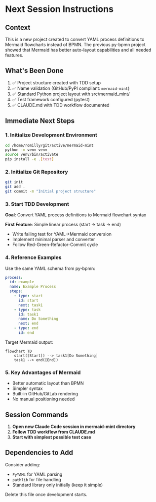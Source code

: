# Next Session Instructions

## Context
This is a new project created to convert YAML process definitions to Mermaid flowcharts instead of BPMN. The previous py-bpmn project showed that Mermaid has better auto-layout capabilities and all needed features.

## What's Been Done
1. ✅ Project structure created with TDD setup
2. ✅ Name validation (GitHub/PyPI compliant: `mermaid-mint`)
3. ✅ Standard Python project layout with src/mermaid_mint/
4. ✅ Test framework configured (pytest)
5. ✅ CLAUDE.md with TDD workflow documented

## Immediate Next Steps

### 1. Initialize Development Environment
```bash
cd /home/romilly/git/active/mermaid-mint
python -m venv venv
source venv/bin/activate
pip install -e .[test]
```

### 2. Initialize Git Repository
```bash
git init
git add .
git commit -m "Initial project structure"
```

### 3. Start TDD Development
**Goal**: Convert YAML process definitions to Mermaid flowchart syntax

**First Feature**: Simple linear process (start → task → end)
- Write failing test for YAML→Mermaid conversion
- Implement minimal parser and converter
- Follow Red-Green-Refactor-Commit cycle

### 4. Reference Examples
Use the same YAML schema from py-bpmn:
```yaml
process:
  id: example
  name: Example Process  
  steps:
    - type: start
      id: start
      next: task1
    - type: task
      id: task1
      name: Do Something
      next: end
    - type: end
      id: end
```

Target Mermaid output:
```mermaid
flowchart TD
    start([Start]) --> task1[Do Something]
    task1 --> end([End])
```

### 5. Key Advantages of Mermaid
- Better automatic layout than BPMN
- Simpler syntax
- Built-in GitHub/GitLab rendering
- No manual positioning needed

## Session Commands
1. **Open new Claude Code session in mermaid-mint directory**
2. **Follow TDD workflow from CLAUDE.md**
3. **Start with simplest possible test case**

## Dependencies to Add
Consider adding:
- `PyYAML` for YAML parsing
- `pathlib` for file handling
- Standard library only initially (keep it simple)

Delete this file once development starts.